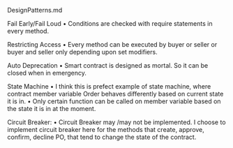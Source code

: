 DesignPatterns.md

Fail Early/Fail Loud
•	Conditions are checked with require statements in every  method.

Restricting Access
•	Every method can be executed by buyer or seller or buyer and seller only depending upon set modifiers.

Auto Deprecation
•	Smart contract is designed as mortal. So it can be closed when in emergency.

State Machine
•	I think this is prefect example of state machine, where contract member variable Order behaves differently based on current state it is in.
•	Only certain function can be called on member variable based on the state it is in at the moment.

Circuit Breaker:
•	Circuit Breaker may /may not be implemented. I choose to implement circuit breaker here for the methods that create, approve, confirm, decline PO, that tend to change the state of the contract.

